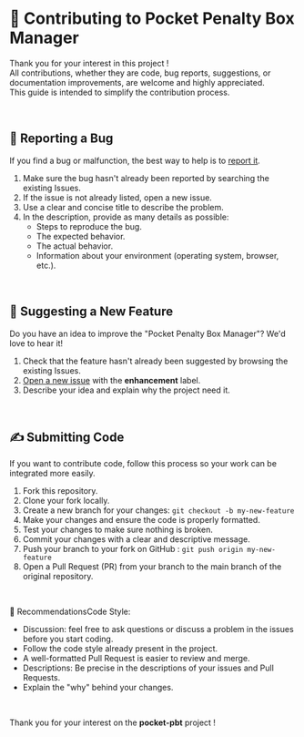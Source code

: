 # 🤝 Contributing to Pocket Penalty Box Manager

Thank you for your interest in this project !  
All contributions, whether they are code, bug reports, suggestions, or documentation improvements, are welcome and highly appreciated.  
This guide is intended to simplify the contribution process.

<br>

## 🐛 Reporting a Bug

If you find a bug or malfunction, the best way to help is to [report it](https://github.com/keyobs/pocket-pbt/issues).

1. Make sure the bug hasn't already been reported by searching the existing Issues.
2. If the issue is not already listed, open a new issue.
3. Use a clear and concise title to describe the problem.
4. In the description, provide as many details as possible:
   - Steps to reproduce the bug.
   - The expected behavior.
   - The actual behavior.
   - Information about your environment (operating system, browser, etc.).

<br>

## 🚀 Suggesting a New Feature

Do you have an idea to improve the "Pocket Penalty Box Manager"? We'd love to hear it!

1. Check that the feature hasn't already been suggested by browsing the existing Issues.
2. [Open a new issue](https://github.com/keyobs/pocket-pbt/issues) with the **enhancement** label.
3. Describe your idea and explain why the project need it.

<br>

## ✍️ Submitting Code

If you want to contribute code, follow this process so your work can be integrated more easily.

1. Fork this repository.
2. Clone your fork locally.
3. Create a new branch for your changes:
   `git checkout -b my-new-feature`
4. Make your changes and ensure the code is properly formatted.
5. Test your changes to make sure nothing is broken.
6. Commit your changes with a clear and descriptive message.
7. Push your branch to your fork on GitHub :
   `git push origin my-new-feature`
8. Open a Pull Request (PR) from your branch to the main branch of the original repository.

<br>

🔖 RecommendationsCode Style:

- Discussion: feel free to ask questions or discuss a problem in the issues before you start coding.
- Follow the code style already present in the project.
- A well-formatted Pull Request is easier to review and merge.
- Descriptions: Be precise in the descriptions of your issues and Pull Requests.
- Explain the "why" behind your changes.

<br>

Thank you for your interest on the **pocket-pbt** project !
